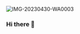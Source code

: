 
![IMG-20230430-WA0003](https://github.com/dp3903/dp3903/assets/122767649/8d5c5d48-708f-4e39-808f-32d8bf670c3a)

### Hi there 👋

<!--
**dp3903/dp3903** is a ✨ _special_ ✨ repository because its `README.md` (this file) appears on your GitHub profile.![IMG-20230430-WA0003](https://github.com/dp3903/dp3903/assets/122767649/c57d089f-9743-437b-a85d-72c80d4feac8)


Here are some ideas to get you started:

- 🔭 I’m currently working on ...
- 🌱 I’m currently learning ...![IMG-20230430-WA0003](https://github.com/dp3903/dp3903/assets/122767649/0f50520a-788e-4809-9cd5-b13e0142f313)

- 👯 I’m looking to collaborate on ...
- 🤔 I’m looking for help with ...
- 💬 Ask me about ...
- 📫 How to reach me: ...
- 😄 Pronouns: ...
- ⚡ Fun fact: ...
-->
